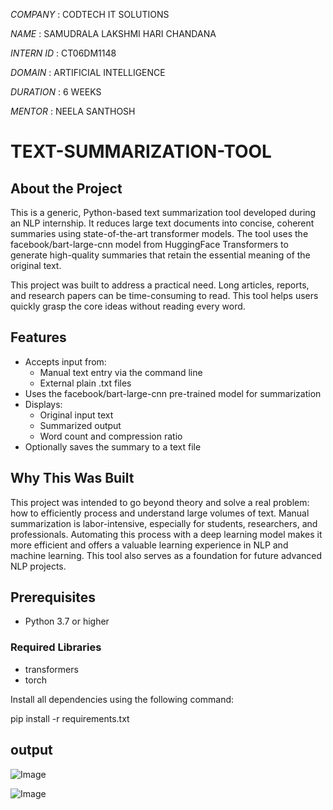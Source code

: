 *COMPANY* : CODTECH IT SOLUTIONS

*NAME* : SAMUDRALA LAKSHMI HARI CHANDANA

*INTERN ID* : CT06DM1148

*DOMAIN* : ARTIFICIAL INTELLIGENCE

*DURATION* : 6 WEEKS

*MENTOR* : NEELA SANTHOSH

# TEXT-SUMMARIZATION-TOOL

## About the Project

This is a generic, Python-based text summarization tool developed during an NLP internship. It reduces large text documents into concise, coherent summaries using state-of-the-art transformer models. The tool uses the facebook/bart-large-cnn model from HuggingFace Transformers to generate high-quality summaries that retain the essential meaning of the original text.

This project was built to address a practical need. Long articles, reports, and research papers can be time-consuming to read. This tool helps users quickly grasp the core ideas without reading every word.

## Features

- Accepts input from:
  - Manual text entry via the command line
  - External plain .txt files
- Uses the facebook/bart-large-cnn pre-trained model for summarization
- Displays:
  - Original input text
  - Summarized output
  - Word count and compression ratio
- Optionally saves the summary to a text file

## Why This Was Built

This project was intended to go beyond theory and solve a real problem: how to efficiently process and understand large volumes of text. Manual summarization is labor-intensive, especially for students, researchers, and professionals. Automating this process with a deep learning model makes it more efficient and offers a valuable learning experience in NLP and machine learning. This tool also serves as a foundation for future advanced NLP projects.

## Prerequisites

- Python 3.7 or higher

### Required Libraries

- transformers
- torch

Install all dependencies using the following command:

pip install -r requirements.txt

## output 


![Image](https://github.com/user-attachments/assets/307c2166-70bf-4135-bf9c-850184d7efcc)

![Image](https://github.com/user-attachments/assets/b2b82434-5734-452c-afde-263b3a4d2d8f)

